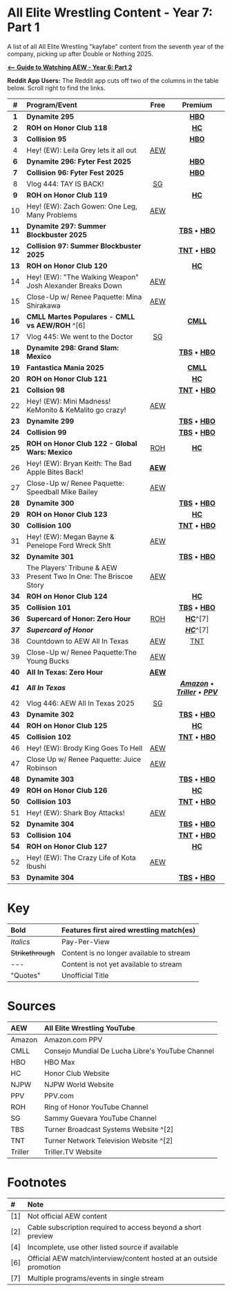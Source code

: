 # All Elite Wrestling Content - Year 7: Part 1

A list of all All Elite Wrestling "kayfabe" content from the seventh year of the company, picking up after Double or Nothing 2025.

[**<-- Guide to Watching AEW - Year 6: Part 2**](https://redd.it/1jghmgl)

**Reddit App Users:** The Reddit app cuts off two of the columns in the table below. Scroll right to find the links.

|**#**|**Program/Event**|**Free**|**Premium**|
|:-:|:--|:-:|:-:|
|**1**|**Dynamite 295**||[**HBO**](https://play.max.com/video/watch/dcdef34c-9b9b-4e20-8ba8-3e7d64de3842/6c015411-f608-439a-a428-3f317220e188)|
|**2**|**ROH on Honor Club 118**||[**HC**](https://www.watchroh.com/player/28704/stream)|
|**3**|**Collision 95**||[**HBO**](https://play.max.com/video/watch/df73a1c7-f7a5-499d-a880-156e7cb7fc46/db38d690-a1d2-49a0-9ecc-7e8180416905)|
|4|Hey! (EW): Leila Grey lets it all out|[AEW](http://youtu.be/9WvUkl1M4U0)||
|**6**|**Dynamite 296: Fyter Fest 2025**||[**HBO**](https://play.max.com/video/watch/800345bf-b1e2-4f75-9929-eb825a3c514a/e325ea9d-8509-44ff-aa2a-4450d8f1ab5a)|
|**7**|**Collision 96: Fyter Fest 2025**||[**HBO**](https://play.max.com/video/watch/e242a83d-ff56-4539-90b1-53787e18a838/391a3949-d377-453e-83fd-9c0a12d6794a36)|
|8|Vlog 444: TAY IS BACK!|[SG](http://youtu.be/RiqREEws3WY)
|**9**|**ROH on Honor Club 119**||[**HC**](https://www.watchroh.com/player/28705/stream)|
|10|Hey! (EW): Zach Gowen: One Leg, Many Problems|[AEW](http://youtu.be/FJIKcAHhZe4)|
|**11**|**Dynamite 297: Summer Blockbuster 2025**||[**TBS**](https://www.tbs.com/shows/all-elite-wrestling-dynamite/season-7/episode-24/dynamite-summer-blockbuster-2025) • [**HBO**](https://play.max.com/video/watch/386cc999-07db-4023-8b62-0ca5e588bd81/0243131e-af51-4693-9b2f-bc408f7cc04a)|
|**12**|**Collision 97: Summer Blockbuster 2025**||[**TNT**](https://www.tntdrama.com/shows/all-elite-wrestling-collision/season-3/episode-25/collision-summer-blockbuster-2025) • [**HBO**](https://play.max.com/video/watch/5d8fe854-2711-4a4e-bb08-96b9155316a6/07e77ad6-42a9-478b-9168-17ac66b5536c)|
|**13**|**ROH on Honor Club 120**||[**HC**](https://www.watchroh.com/player/28706/stream)|
|14|Hey! (EW): "The Walking Weapon" Josh Alexander Breaks Down|[AEW](http://youtu.be/ozCIZrCnE1U)|
|15|Close-Up w/ Renee Paquette: Mina Shirakawa|[AEW](http://youtu.be/T48vL1eXaWA)||
|**16**|**CMLL Martes Populares - CMLL vs AEW/ROH** ^[6]||[**CMLL**](http://youtu.be/B-TQoUjp0ic)|
|17|Vlog 445: We went to the Doctor|[SG](http://youtu.be/vHuPIclUHoU)
|**18**|**Dynamite 298: Grand Slam: Mexico**||[**TBS**](https://www.tbs.com/shows/all-elite-wrestling-dynamite/season-7/episode-25/grand-slam-mexico) • [**HBO**](https://play.max.com/video/watch/5c6a90fd-2adc-41d0-aaf4-ec891eff9a89/bdac6178-4ba9-4c78-8ec8-8310da4328ca)|
|**19**|**Fantastica Mania 2025**||[**CMLL**](http://youtu.be/-YZORgItb7w)|
|**20**|**ROH on Honor Club 121**||[**HC**](https://www.watchroh.com/player/28707/stream)|
|**21**|**Collsion 98**||[**TNT**](https://www.tntdrama.com/shows/all-elite-wrestling-collision/season-3/episode-26/june-21-2025) • [**HBO**](https://play.hbomax.com/video/watch/61f65daa-38be-43e0-91e2-0bb685bf69a3/dfd46d11-5773-4af5-b70b-cd367ac3bbfd)|
|22|Hey! (EW): Mini Madness! KeMonito & KeMalito go crazy!|[AEW](http://youtu.be/FIa0g5c1QXw)||
|**23**|**Dynamite 299**||[**TBS**](https://www.tbs.com/shows/all-elite-wrestling-dynamite/season-7/episode-26/june-25-2025) • [**HBO**](https://play.hbomax.com/video/watch/e95ede6e-e90c-4ae0-9f39-8fdc602b08f8/c92a2deb-4cb5-45e2-b397-59aa951bba45)|
|**24**|**Collision 99**||[**TBS**](https://www.tntdrama.com/shows/all-elite-wrestling-collision/season-3/episode-27/june-26-2025) • [**HBO**](https://play.hbomax.com/video/watch/88e6ce80-30e5-4714-a9b3-afc990033686/3fa908a9-a5a2-454c-a9c1-3caa51d901f5)|
|**25**|**ROH on Honor Club 122 - Global Wars: Mexico**|[ROH](http://youtu.be/nl8KX6AixjU)|[**HC**](https://www.watchroh.com/player/28711/stream)|
|26|Hey! (EW): Bryan Keith: The Bad Apple Bites Back!|[**AEW**](http://youtu.be/1Fg3hjtlHFQ)
|27|Close-Up w/ Renee Paquette: Speedball Mike Bailey|[AEW](http://youtu.be/NoulLMejYRs)
|**28**|**Dynamite 300**||[**TBS**](https://www.tbs.com/shows/all-elite-wrestling-dynamite/season-7/episode-27/july-2-2025) • [**HBO**](https://play.hbomax.com/video/watch/5a07db65-3c82-44d0-a630-bad053cf88a5/b2e876b5-fde9-4632-9643-75b3bfac3d24)
|**29**|**ROH on Honor Club 123**||[**HC**](https://www.watchroh.com/player/28716/stream)
|**30**|**Collision 100**||[**TNT**](https://www.tntdrama.com/shows/all-elite-wrestling-collision/season-3/episode-28/july-5-2025) • [**HBO**](https://play.hbomax.com/video/watch/77b4ca1c-9bd2-46e8-975f-3914e7b14365/11ce8689-a8d1-49e1-988e-6bba4c22c0ff)
|31|Hey! (EW): Megan Bayne & Penelope Ford Wreck Sh!t|[AEW](http://youtu.be/X0HmwQRnH7s)
|**32**|**Dynamite 301**||[**TBS**](https://www.tbs.com/shows/all-elite-wrestling-dynamite/season-7/episode-28/july-9-2025) • [**HBO**](https://play.hbomax.com/video/watch/78c75bc9-ca1b-4cdd-82b3-10e00dd22a65/6126dbe8-4a66-4bd0-9324-6c155cd7de4c)|
|33|The Players’ Tribune & AEW Present Two In One: The Briscoe Story|[AEW](http://youtu.be/QAOE_DYMRD4)
|**34**|**ROH on Honor Club 124**||[**HC**](https://www.watchroh.com/player/28719/stream)|
|**35**|**Collision 101**||[**TBS**](https://www.tntdrama.com/shows/all-elite-wrestling-collision/season-3/episode-29/collision-7102025) • [**HBO**](https://play.hbomax.com/video/watch/2b9bfd80-0737-4e74-9cae-caf0eaadf64d/e50d8bfc-72ad-4f9e-a89a-047427f816bb)|
|**36**|**Supercard of Honor: Zero Hour**|[ROH](http://youtu.be/PH3GSxNuKxU)|[**HC**](https://www.watchroh.com/player/28720/stream)^[7]
|***37***|***Supercard of Honor***||[***HC***](https://www.watchroh.com/player/28720/stream)^[7]
|38|Countdown to AEW All In Texas|[AEW](http://youtu.be/HYCSQGuVBrA)|[TNT](https://www.tntdrama.com/shows/all-elite-wrestling-collision/season-3/countdown-to-all-in-2025)|
|39|Close-Up w/ Renee Paquette:The Young Bucks|[AEW](http://youtu.be/UMh1f2xBDjk)
|**40**|**All In Texas: Zero Hour**|[**AEW**](http://youtu.be/dRblKqc0J6o)
|***41***|***All In Texas***||[***Amazon***](https://www.amazon.com/AEW-All-In-Texas/dp/B0F7TR3TWS) • [***Triller***](https://www.trillertv.com/watch/aew-all-in-texas-2025/2phas/) • [***PPV***](https://www.ppv.com/event/ec9fcf2b-06a3-4d7c-9433-783840f0be8d)|
|42|Vlog 446: AEW All In Texas 2025|[SG](http://youtu.be/zN6eJxhsJic)
|**43**|**Dynamite 302**||[**TBS**](https://www.tbs.com/shows/all-elite-wrestling-dynamite/season-7/episode-29/july-16-2025) • [**HBO**](https://play.hbomax.com/video/watch/60f21c5f-4d6b-4806-9e76-bdd3ad78eedb/59800865-8ce8-4377-8b71-1d75e355967b)|
|**44**|**ROH on Honor Club 125**||[**HC**](https://www.watchroh.com/player/28722/stream)
|**45**|**Collision 102**||[**TNT**](https://www.tntdrama.com/shows/all-elite-wrestling-collision/season-3/episode-30/july-19-2025) • [**HBO**](https://play.hbomax.com/video/watch/f0c33857-86c2-472b-8730-01fd647205c2/0dbf3e24-952a-493b-8cf3-737aa14adfd6)|
|46|Hey! (EW): Brody King Goes To Hell|[AEW](http://youtu.be/wsIyJkG9Rhc)
|47|Close Up w/ Renee Paquette: Juice Robinson|[AEW](http://youtu.be/U2EFDYAO-Vk)
|**48**|**Dynamite 303**||[**TBS**](https://www.tbs.com/shows/all-elite-wrestling-dynamite/season-7/episode-30/july-23-2025) • [**HBO**](https://play.hbomax.com/video/watch/01cc6cb6-6ff8-4bdd-ab81-5679c6838d55/23aaefd7-7e8d-4cb6-b648-7d5a49bb6e5e)
|**49**|**ROH on Honor Club 126**||[**HC**](https://www.watchroh.com/player/28723/stream)
|**50**|**Collision 103**||[**TNT**](https://www.tntdrama.com/shows/all-elite-wrestling-collision/season-3/episode-31/july-26-2025) • [**HBO**](https://play.hbomax.com/video/watch/2c00780c-7bda-4780-80f1-861f82f3d79e/e27238ee-8b32-419b-9697-fca5365eb77c)
|51|Hey! (EW): Shark Boy Attacks!|[AEW](http://youtu.be/W_Y4HE6hje4)
|**52**|**Dynamite 304**||[**TBS**](https://www.tbs.com/shows/all-elite-wrestling-dynamite/season-7/episode-31/july-30-2025) • [**HBO**](https://play.hbomax.com/event/9242a22e-a003-51dd-8163-4a30e253a4a7)|
|**53**|**Collision 104**||[**TNT**](https://www.tntdrama.com/shows/all-elite-wrestling-collision/season-3/episode-32/july-31-2025) • [**HBO**](https://play.hbomax.com/event/92d20666-aaa9-5be9-94ea-4087ea4b7fa6)|
|**54**|**ROH on Honor Club 127**||[**HC**](https://www.watchroh.com/player/28724/stream)
|52|Hey! (EW): The Crazy Life of Kota Ibushi|[AEW](http://youtu.be/b6E2GW7Gdt0)
|**53**|**Dynamite 304**||[**TBS**](https://www.tbs.com/shows/all-elite-wrestling-dynamite/season-7/episode-32/august-6-2025) • [**HBO**](https://play.hbomax.com/event/a71b0581-a471-5937-98bc-0c56413ad8b7)|

# Key

|**Bold**|Features first aired wrestling match(es)|
|:-|:-|
|*Italics*|Pay-Per-View|
|~~Strikethrough~~|Content is no longer available to stream|
|---|Content is not yet available to stream|
|"Quotes"|Unofficial Title|

# Sources

|AEW|All Elite Wrestling YouTube|
|:-|:-|
|Amazon|Amazon.com PPV|
|CMLL|Consejo Mundial De Lucha Libre's YouTube Channel|
|HBO|HBO Max|
|HC|Honor Club Website|
|NJPW|NJPW World Website|
|PPV|PPV.com|
|ROH|Ring of Honor YouTube Channel|
|SG|Sammy Guevara YouTube Channel|
|TBS|Turner Broadcast Systems Website ^[2]|
|TNT|Turner Network Television Website ^[2]|
|Triller|Triller.TV Website|

# Footnotes

|#|Note|
|:-|:-|
|\[1\]|Not official AEW content|
|\[2\]|Cable subscription required to access beyond a short preview|
|\[4\]|Incomplete, use other listed source if available|
|\[6\]|Official AEW match/interview/content hosted at an outside promotion|
|\[7\]|Multiple programs/events in single stream|